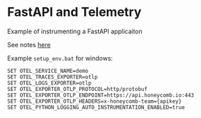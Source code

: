 # FastAPI and Telemetry

Example of instrumenting a FastAPI applicaiton

See notes [here](https://docs.honeycomb.io/send-data/python/opentelemetry-sdk/)

Example `setup_env.bat` for windows:
```
SET OTEL_SERVICE_NAME=demo
SET OTEL_TRACES_EXPORTER=otlp
SET OTEL_LOGS_EXPORTER=otlp
SET OTEL_EXPORTER_OTLP_PROTOCOL=http/protobuf
SET OTEL_EXPORTER_OTLP_ENDPOINT=https://api.honeycomb.io:443
SET OTEL_EXPORTER_OTLP_HEADERS=x-honeycomb-team={apikey}
SET OTEL_PYTHON_LOGGING_AUTO_INSTRUMENTATION_ENABLED=true
``` 